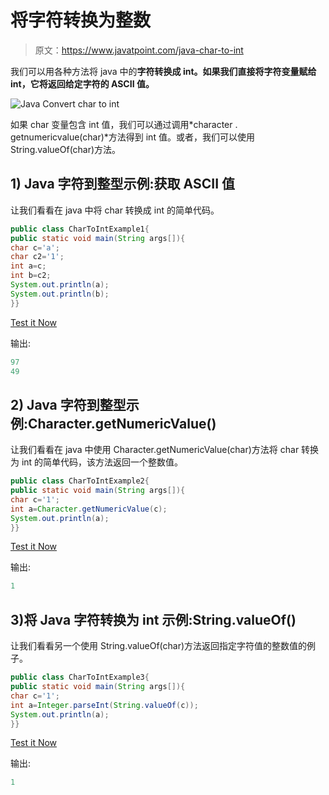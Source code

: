 # 将字符转换为整数

> 原文：<https://www.javatpoint.com/java-char-to-int>

我们可以用各种方法将 java 中的**字符转换成 int。如果我们直接将字符变量赋给 int，它将返回给定字符的 ASCII 值。**

![Java Convert char to int](../img/65c496f7b8f32e08f7d718452d5988bd.png)

如果 char 变量包含 int 值，我们可以通过调用*character . getnumericvalue(char)*方法得到 int 值。或者，我们可以使用 String.valueOf(char)方法。

## 1) Java 字符到整型示例:获取 ASCII 值

让我们看看在 java 中将 char 转换成 int 的简单代码。

```java
public class CharToIntExample1{
public static void main(String args[]){
char c='a';
char c2='1';
int a=c;
int b=c2;
System.out.println(a);
System.out.println(b);
}}

```

[Test it Now](https://compiler.javatpoint.com/opr/test.jsp?filename=CharToIntExample1)

输出:

```java
97
49

```

## 2) Java 字符到整型示例:Character.getNumericValue()

让我们看看在 java 中使用 Character.getNumericValue(char)方法将 char 转换为 int 的简单代码，该方法返回一个整数值。

```java
public class CharToIntExample2{
public static void main(String args[]){
char c='1';
int a=Character.getNumericValue(c);
System.out.println(a);
}}

```

[Test it Now](https://compiler.javatpoint.com/opr/test.jsp?filename=CharToIntExample2)

输出:

```java
1

```

## 3)将 Java 字符转换为 int 示例:String.valueOf()

让我们看看另一个使用 String.valueOf(char)方法返回指定字符值的整数值的例子。

```java
public class CharToIntExample3{
public static void main(String args[]){
char c='1';
int a=Integer.parseInt(String.valueOf(c));
System.out.println(a);
}}

```

[Test it Now](https://compiler.javatpoint.com/opr/test.jsp?filename=CharToIntExample3)

输出:

```java
1

```